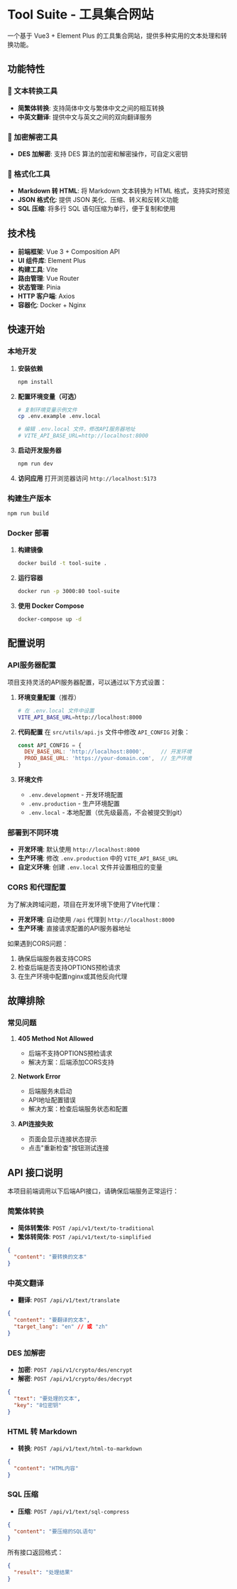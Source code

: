 # Tool Suite - 工具集合网站

一个基于 Vue3 + Element Plus 的工具集合网站，提供多种实用的文本处理和转换功能。

## 功能特性

### 🔄 文本转换工具
- **简繁体转换**: 支持简体中文与繁体中文之间的相互转换
- **中英文翻译**: 提供中文与英文之间的双向翻译服务

### 🔐 加密解密工具
- **DES 加解密**: 支持 DES 算法的加密和解密操作，可自定义密钥

### 📝 格式化工具
- **Markdown 转 HTML**: 将 Markdown 文本转换为 HTML 格式，支持实时预览
- **JSON 格式化**: 提供 JSON 美化、压缩、转义和反转义功能
- **SQL 压缩**: 将多行 SQL 语句压缩为单行，便于复制和使用

## 技术栈

- **前端框架**: Vue 3 + Composition API
- **UI 组件库**: Element Plus
- **构建工具**: Vite
- **路由管理**: Vue Router
- **状态管理**: Pinia
- **HTTP 客户端**: Axios
- **容器化**: Docker + Nginx

## 快速开始

### 本地开发

1. **安装依赖**
   ```bash
   npm install
   ```

2. **配置环境变量（可选）**
   ```bash
   # 复制环境变量示例文件
   cp .env.example .env.local

   # 编辑 .env.local 文件，修改API服务器地址
   # VITE_API_BASE_URL=http://localhost:8000
   ```

3. **启动开发服务器**
   ```bash
   npm run dev
   ```

4. **访问应用**
   打开浏览器访问 `http://localhost:5173`

### 构建生产版本

```bash
npm run build
```

### Docker 部署

1. **构建镜像**
   ```bash
   docker build -t tool-suite .
   ```

2. **运行容器**
   ```bash
   docker run -p 3000:80 tool-suite
   ```

3. **使用 Docker Compose**
   ```bash
   docker-compose up -d
   ```

## 配置说明

### API服务器配置

项目支持灵活的API服务器配置，可以通过以下方式设置：

1. **环境变量配置**（推荐）
   ```bash
   # 在 .env.local 文件中设置
   VITE_API_BASE_URL=http://localhost:8000
   ```

2. **代码配置**
   在 `src/utils/api.js` 文件中修改 `API_CONFIG` 对象：
   ```javascript
   const API_CONFIG = {
     DEV_BASE_URL: 'http://localhost:8000',     // 开发环境
     PROD_BASE_URL: 'https://your-domain.com',  // 生产环境
   }
   ```

3. **环境文件**
   - `.env.development` - 开发环境配置
   - `.env.production` - 生产环境配置
   - `.env.local` - 本地配置（优先级最高，不会被提交到git）

### 部署到不同环境

- **开发环境**: 默认使用 `http://localhost:8000`
- **生产环境**: 修改 `.env.production` 中的 `VITE_API_BASE_URL`
- **自定义环境**: 创建 `.env.local` 文件并设置相应的变量

### CORS 和代理配置

为了解决跨域问题，项目在开发环境下使用了Vite代理：

- **开发环境**: 自动使用 `/api` 代理到 `http://localhost:8000`
- **生产环境**: 直接请求配置的API服务器地址

如果遇到CORS问题：
1. 确保后端服务器支持CORS
2. 检查后端是否支持OPTIONS预检请求
3. 在生产环境中配置nginx或其他反向代理

## 故障排除

### 常见问题

1. **405 Method Not Allowed**
   - 后端不支持OPTIONS预检请求
   - 解决方案：后端添加CORS支持

2. **Network Error**
   - 后端服务未启动
   - API地址配置错误
   - 解决方案：检查后端服务状态和配置

3. **API连接失败**
   - 页面会显示连接状态提示
   - 点击"重新检查"按钮测试连接

## API 接口说明

本项目前端调用以下后端API接口，请确保后端服务正常运行：

### 简繁体转换
- **简体转繁体**: `POST /api/v1/text/to-traditional`
- **繁体转简体**: `POST /api/v1/text/to-simplified`
```json
{
  "content": "要转换的文本"
}
```

### 中英文翻译
- **翻译**: `POST /api/v1/text/translate`
```json
{
  "content": "要翻译的文本",
  "target_lang": "en" // 或 "zh"
}
```

### DES 加解密
- **加密**: `POST /api/v1/crypto/des/encrypt`
- **解密**: `POST /api/v1/crypto/des/decrypt`
```json
{
  "text": "要处理的文本",
  "key": "8位密钥"
}
```

### HTML 转 Markdown
- **转换**: `POST /api/v1/text/html-to-markdown`
```json
{
  "content": "HTML内容"
}
```

### SQL 压缩
- **压缩**: `POST /api/v1/text/sql-compress`
```json
{
  "content": "要压缩的SQL语句"
}
```

所有接口返回格式：
```json
{
  "result": "处理结果"
}
```
